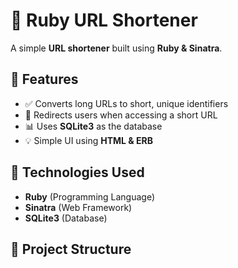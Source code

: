 # 🔗 Ruby URL Shortener

A simple **URL shortener** built using **Ruby & Sinatra**.

## 🚀 Features
- ✅ Converts long URLs to short, unique identifiers
- 🔄 Redirects users when accessing a short URL
- 📊 Uses **SQLite3** as the database
- 💡 Simple UI using **HTML & ERB**

## 📌 Technologies Used
- **Ruby** (Programming Language)
- **Sinatra** (Web Framework)
- **SQLite3** (Database)

## 📂 Project Structure
